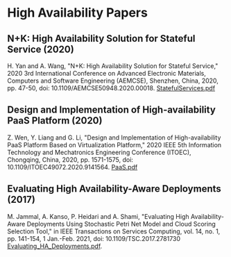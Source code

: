 # High Availability Papers

## N+K: High Availability Solution for Stateful Service (2020)

H. Yan and A. Wang, "N+K: High Availability Solution for Stateful Service," 2020 3rd International Conference on Advanced Electronic Materials, Computers and Software Engineering (AEMCSE), Shenzhen, China, 2020, pp. 47-50, doi: 10.1109/AEMCSE50948.2020.00018. [StatefulServices.pdf](StatefulServices.pdf)

## Design and Implementation of High-availability PaaS Platform (2020)

Z. Wen, Y. Liang and G. Li, "Design and Implementation of High-availability PaaS Platform Based on Virtualization Platform," 2020 IEEE 5th Information Technology and Mechatronics Engineering Conference (ITOEC), Chongqing, China, 2020, pp. 1571-1575, doi: 10.1109/ITOEC49072.2020.9141564. [PaaS.pdf](PaaS.pdf)

## Evaluating High Availability-Aware Deployments (2017)

M. Jammal, A. Kanso, P. Heidari and A. Shami, "Evaluating High Availability-Aware Deployments Using Stochastic Petri Net Model and Cloud Scoring Selection Tool," in IEEE Transactions on Services Computing, vol. 14, no. 1, pp. 141-154, 1 Jan.-Feb. 2021, doi: 10.1109/TSC.2017.2781730 [Evaluating_HA_Deployments.pdf](Evaluating_HA_Deployments.pdf).

